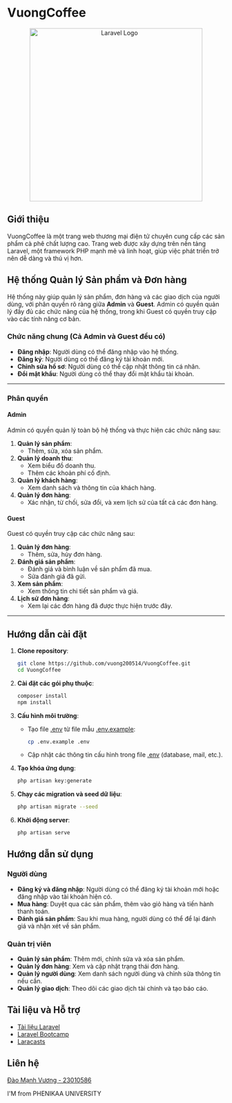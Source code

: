 # VuongCoffee

<p align="center"><a href="https://laravel.com" target="_blank"><img src="https://raw.githubusercontent.com/laravel/art/master/logo-lockup/5%20SVG/2%20CMYK/1%20Full%20Color/laravel-logolockup-cmyk-red.svg" width="400" alt="Laravel Logo"></a></p>

## Giới thiệu

VuongCoffee là một trang web thương mại điện tử chuyên cung cấp các sản phẩm cà phê chất lượng cao. Trang web được xây dựng trên nền tảng Laravel, một framework PHP mạnh mẽ và linh hoạt, giúp việc phát triển trở nên dễ dàng và thú vị hơn.

## Hệ thống Quản lý Sản phẩm và Đơn hàng

Hệ thống này giúp quản lý sản phẩm, đơn hàng và các giao dịch của người dùng, với phân quyền rõ ràng giữa **Admin** và **Guest**. Admin có quyền quản lý đầy đủ các chức năng của hệ thống, trong khi Guest có quyền truy cập vào các tính năng cơ bản.

### **Chức năng chung** (Cả Admin và Guest đều có)
- **Đăng nhập**: Người dùng có thể đăng nhập vào hệ thống.
- **Đăng ký**: Người dùng có thể đăng ký tài khoản mới.
- **Chỉnh sửa hồ sơ**: Người dùng có thể cập nhật thông tin cá nhân.
- **Đổi mật khẩu**: Người dùng có thể thay đổi mật khẩu tài khoản.

---

### **Phân quyền**

#### **Admin**
Admin có quyền quản lý toàn bộ hệ thống và thực hiện các chức năng sau:
1. **Quản lý sản phẩm**: 
   - Thêm, sửa, xóa sản phẩm.
2. **Quản lý doanh thu**: 
   - Xem biểu đồ doanh thu.
   - Thêm các khoản phí cố định.
3. **Quản lý khách hàng**: 
   - Xem danh sách và thông tin của khách hàng.
4. **Quản lý đơn hàng**: 
   - Xác nhận, từ chối, sửa đổi, và xem lịch sử của tất cả các đơn hàng.

#### **Guest**
Guest có quyền truy cập các chức năng sau:
1. **Quản lý đơn hàng**:
   - Thêm, sửa, hủy đơn hàng.
2. **Đánh giá sản phẩm**:
   - Đánh giá và bình luận về sản phẩm đã mua.
   - Sửa đánh giá đã gửi.
3. **Xem sản phẩm**:
   - Xem thông tin chi tiết sản phẩm và giá.
4. **Lịch sử đơn hàng**:
   - Xem lại các đơn hàng đã được thực hiện trước đây.

---

## Hướng dẫn cài đặt

1. **Clone repository**:
    ```sh
    git clone https://github.com/vuong200514/VuongCoffee.git
    cd VuongCoffee
    ```

2. **Cài đặt các gói phụ thuộc**:
    ```sh
    composer install
    npm install
    ```

3. **Cấu hình môi trường**:
    - Tạo file [.env](http://_vscodecontentref_/0) từ file mẫu [.env.example](http://_vscodecontentref_/1):
        ```sh
        cp .env.example .env
        ```
    - Cập nhật các thông tin cấu hình trong file [.env](http://_vscodecontentref_/2) (database, mail, etc.).

4. **Tạo khóa ứng dụng**:
    ```sh
    php artisan key:generate
    ```

5. **Chạy các migration và seed dữ liệu**:
    ```sh
    php artisan migrate --seed
    ```

6. **Khởi động server**:
    ```sh
    php artisan serve
    ```

## Hướng dẫn sử dụng

### Người dùng

- **Đăng ký và đăng nhập**: Người dùng có thể đăng ký tài khoản mới hoặc đăng nhập vào tài khoản hiện có.
- **Mua hàng**: Duyệt qua các sản phẩm, thêm vào giỏ hàng và tiến hành thanh toán.
- **Đánh giá sản phẩm**: Sau khi mua hàng, người dùng có thể để lại đánh giá và nhận xét về sản phẩm.

### Quản trị viên

- **Quản lý sản phẩm**: Thêm mới, chỉnh sửa và xóa sản phẩm.
- **Quản lý đơn hàng**: Xem và cập nhật trạng thái đơn hàng.
- **Quản lý người dùng**: Xem danh sách người dùng và chỉnh sửa thông tin nếu cần.
- **Quản lý giao dịch**: Theo dõi các giao dịch tài chính và tạo báo cáo.

## Tài liệu và Hỗ trợ

- [Tài liệu Laravel](https://laravel.com/docs)
- [Laravel Bootcamp](https://bootcamp.laravel.com)
- [Laracasts](https://laracasts.com)

## Liên hệ
<a href = 'https://github.com/Khanhs3043' >Đào Mạnh Vương - 23010586</a>
<p>I'M from PHENIKAA UNIVERSITY</p>

